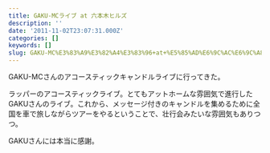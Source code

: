 ```yaml
---
title: GAKU-MCライブ at 六本木ヒルズ
description: ''
date: '2011-11-02T23:07:31.000Z'
categories: []
keywords: []
slug: GAKU-MC%E3%83%A9%E3%82%A4%E3%83%96+at+%E5%85%AD%E6%9C%AC%E6%9C%A8%E3%83%92%E3%83%AB%E3%82%BA
---
```

GAKU-MCさんのアコースティックキャンドルライブに行ってきた。

ラッパーのアコースティックライブ。とてもアットホームな雰囲気で進行したGAKUさんのライブ。これから、メッセージ付きのキャンドルを集めるために全国を車で旅しながらツアーをやるということで、壮行会みたいな雰囲気もありつつ。

GAKUさんには本当に感謝。